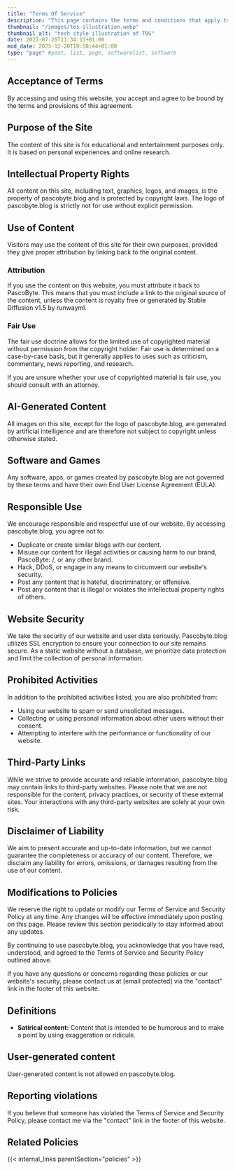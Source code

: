 ```yaml
---
title: "Terms Of Service"
description: "This page contains the terms and conditions that apply to the use of our website. By visiting and using pascobyte.blog, you agree to these terms."
thumbnail: "/images/tos-illustration.webp"
thumbnail_alt: "tech style illustration of TOS"
date: 2023-07-20T11:34:13+01:00
mod_date: 2023-12-20T19:58:44+01:00
type: "page" #post, list, page, softwarelist, software
---
```


## Acceptance of Terms

By accessing and using this website, you accept and agree to be bound by the terms and provisions of this agreement.

## Purpose of the Site

The content of this site is for educational and entertainment purposes only. It is based on personal experiences and online research.

## Intellectual Property Rights

All content on this site, including text, graphics, logos, and images, is the property of pascobyte.blog and is protected by copyright laws. The logo of pascobyte.blog is strictly not for use without explicit permission.

## Use of Content

Visitors may use the content of this site for their own purposes, provided they give proper attribution by linking back to the original content.

### Attribution

If you use the content on this website, you must attribute it back to PascoByte. This means that you must include a link to the original source of the content, unless the content is royalty free or generated by Stable Diffusion v1.5 by runwayml.

### Fair Use

The fair use doctrine allows for the limited use of copyrighted material without permission from the copyright holder. Fair use is determined on a case-by-case basis, but it generally applies to uses such as criticism, commentary, news reporting, and research.

If you are unsure whether your use of copyrighted material is fair use, you should consult with an attorney.


## AI-Generated Content

All images on this site, except for the logo of pascobyte.blog, are generated by artificial intelligence and are therefore not subject to copyright unless otherwise stated.

## Software and Games

Any software, apps, or games created by pascobyte.blog are not governed by these terms and have their own End User License Agreement (EULA).

## Responsible Use

We encourage responsible and respectful use of our website. By accessing pascobyte.blog, you agree not to:

- Duplicate or create similar blogs with our content.
- Misuse our content for illegal activities or causing harm to our brand, PascoByte: /, or any other brand.
- Hack, DDoS, or engage in any means to circumvent our website's security.
- Post any content that is hateful, discriminatory, or offensive.
- Post any content that is illegal or violates the intellectual property rights of others.

## Website Security

We take the security of our website and user data seriously. Pascobyte.blog utilizes SSL encryption to ensure your connection to our site remains secure. As a static website without a database, we prioritize data protection and limit the collection of personal information.

## Prohibited Activities

In addition to the prohibited activities listed, you are also prohibited from:

- Using our website to spam or send unsolicited messages.
- Collecting or using personal information about other users without their consent.
- Attempting to interfere with the performance or functionality of our website.

## Third-Party Links

While we strive to provide accurate and reliable information, pascobyte.blog may contain links to third-party websites. Please note that we are not responsible for the content, privacy practices, or security of these external sites. Your interactions with any third-party websites are solely at your own risk.

## Disclaimer of Liability

We aim to present accurate and up-to-date information, but we cannot guarantee the completeness or accuracy of our content. Therefore, we disclaim any liability for errors, omissions, or damages resulting from the use of our content.

## Modifications to Policies

We reserve the right to update or modify our Terms of Service and Security Policy at any time. Any changes will be effective immediately upon posting on this page. Please review this section periodically to stay informed about any updates.

By continuing to use pascobyte.blog, you acknowledge that you have read, understood, and agreed to the Terms of Service and Security Policy outlined above.

If you have any questions or concerns regarding these policies or our website's security, please contact us at [email protected] via the "contact" link in the footer of this website.

## Definitions

- **Satirical content:** Content that is intended to be humorous and to make a point by using exaggeration or ridicule.

## User-generated content

User-generated content is not allowed on pascobyte.blog.

## Reporting violations

If you believe that someone has violated the Terms of Service and Security Policy, please contact me via the "contact" link in the footer of this website.


## Related Policies

{{< internal_links parentSection="policies" >}}
